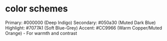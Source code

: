 # color schemes

Primary: #000000 (Deep Indigo)
Secondary: #050a30 (Muted Dark Blue)
Highlight: #7077A1 (Soft Blue-Grey)
Accent: #CC9966 (Warm Copper/Muted Orange) - For warmth and contrast

